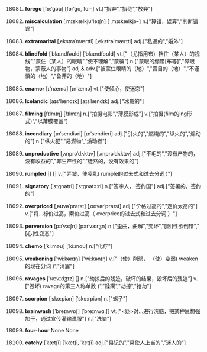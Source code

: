 18081. **forego**
[fɔ:ˈɡəu]  [fɔrˈɡo, for-]
vt.["摒弃","摒绝","放弃"]  

18082. **miscalculation**
[ˌmɪskælkjʊ'leɪʃn]  [ ˌmɪskælkjə-]
n.["算错，误算","判断错误"]  

18083. **extramarital**
[ˌekstrəˈmærɪtl]  [ˌekstrə'mærɪtl]
adj.["私通的","婚外"]  

18084. **blindfold**
[ˈblaɪndfəʊld]  [ˈblaɪndfoʊld]
vt.["（尤指用布）挡住（某人）的视线","蒙住（某人）的眼睛","使不理解","蒙骗"]  n.["蒙眼的绷带[布等]","障眼物，蒙蔽人的事物"]  adj.& adv.["被蒙住眼睛的（地）","盲目的（地）","不谨慎的（地）","鲁莽的（地）"]  

18085. **enamor**
[ɪ'næmə]  [ɪn'æmə]
vt.["使倾心，使迷恋"]  

18086. **Icelandic**
[aɪs'lændɪk]  [aɪsˈlændɪk]
adj.["冰岛的"]  

18087. **filming**
[fɪlmɪŋ]  [fɪlmɪŋ]
n.["拍摄电影","薄膜形成"]  v.["拍摄(film的ing形式)","以薄膜覆盖"]  

18088. **incendiary**
[ɪnˈsendiəri]  [ɪnˈsendieri]
adj.["引火的","燃烧的","纵火的","煽动的"]  n.["纵火犯","易燃物","煽动者"]  

18089. **unproductive**
[ˌʌnprəˈdʌktɪv]  [ˌʌnprəˈdʌktɪv]
adj.["不毛的","没有产物的，没有收益的","非生产性的","徒然的，没有效果的"]  

18090. **rumpled**
[]  []
v.["弄皱，使凌乱( rumple的过去式和过去分词 )"]  

18091. **signatory**
[ˈsɪgnətri]  [ˈsɪgnətɔ:ri]
n.["签字人， 签约国"]  adj.["签署的，签约的"]  

18092. **overpriced**
[ˌəʊvəˈpraɪst]  [ˌoʊvərˈpraɪst]
adj.["价格过高的","定价太高的"]  v.["将…标价过高，索价过高（ overprice的过去式和过去分词 ）"]  

18093. **perversion**
[pəˈvɜ:ʃn]  [pərˈvɜ:rʒn]
n.["歪曲，曲解","变坏","[医]性欲倒错","[心]性变态"]  

18094. **chemo**
[ˈki:məʊ]  [ˈki:moʊ]
n.["化疗"]  

18095. **weakening**
['wi:kənɪŋ]  ['wi:kənɪŋ]
v.["（使）削弱， （使）变弱( weaken的现在分词 )","消震"]  

18096. **ravages**
[ˈrævɪdʒɪz]  []
n.["劫掠后的残迹，破坏的结果，毁坏后的残迹"]  v.["毁坏( ravage的第三人称单数 )","蹂躏","劫掠","抢劫"]  

18097. **scorpion**
[ˈskɔ:piən]  [ˈskɔ:rpiən]
n.["蝎子"]  

18098. **brainwash**
[ˈbreɪnwɒʃ]  [ˈbreɪnwɑ:ʃ]
vt.["<贬>对…进行洗脑，把某种思想强加于，通过宣传灌输说服"]  n.["洗脑"]  

18099. **four-hour**
None
None

18100. **catchy**
[ˈkætʃi]  [ˈkætʃi, ˈkɛtʃi]
adj.["易记的","易使人上当的","迷人的"]  

